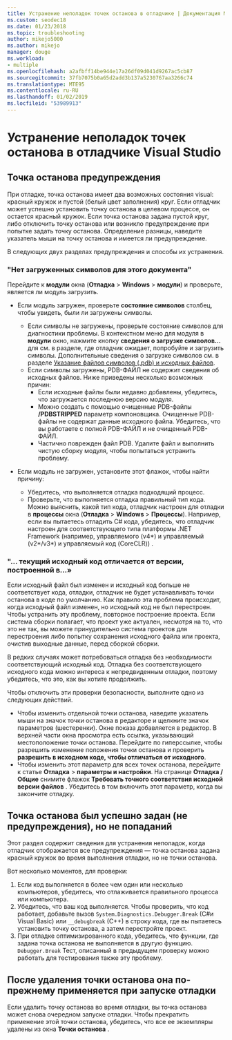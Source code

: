 ```yaml
---
title: Устранение неполадок точек останова в отладчике | Документация Майкрософт
ms.custom: seodec18
ms.date: 01/23/2018
ms.topic: troubleshooting
author: mikejo5000
ms.author: mikejo
manager: douge
ms.workload:
- multiple
ms.openlocfilehash: a2afbff14be944e17a26df09d041d9267ac5cb87
ms.sourcegitcommit: 37fb7075b0a65d2add3b137a5230767aa3266c74
ms.translationtype: MTE95
ms.contentlocale: ru-RU
ms.lasthandoff: 01/02/2019
ms.locfileid: "53989913"
---
```

# <a name="troubleshoot-breakpoints-in-the-visual-studio-debugger"></a>Устранение неполадок точек останова в отладчике Visual Studio

## <a name="breakpoint-warnings"></a>Точка останова предупреждения

При отладке, точка останова имеет два возможных состояния visual: красный кружок и пустой (белый цвет заполнения) круг. Если отладчик может успешно установить точку останова в целевом процессе, он остается красный кружок. Если точка останова задана пустой круг, либо отключить точку останова или возникло предупреждение при попытке задать точку останова. Определение разницы, наведите указатель мыши на точку останова и имеется ли предупреждение.

В следующих двух разделах предупреждения и способы их устранения. 

### <a name="no-symbols-have-been-loaded-for-this-document"></a>"Нет загруженных символов для этого документа" 

Перейдите к **модули** окна (**Отладка** > **Windows** > **модули**) и проверьте, является ли модуль загрузить.  
* Если модуль загружен, проверьте **состояние символов** столбец, чтобы увидеть, были ли загружены символы. 
  * Если символы не загружены, проверьте состояние символов для диагностики проблемы. В контекстном меню для модуля в **модули** окно, нажмите кнопку **сведения о загрузке символов...**  для см. в разделе, где отладчик ожидает, попробуйте и загрузить символы. Дополнительные сведения о загрузке символов см. в разделе [Указание файлов символов (.pdb) и исходных файлов](../debugger/specify-symbol-dot-pdb-and-source-files-in-the-visual-studio-debugger.md).  
  * Если символы загружены, PDB-ФАЙЛ не содержит сведения об исходных файлов. Ниже приведены несколько возможных причин: 
    * Если исходные файлы были недавно добавлены, убедитесь, что загружается последнюю версию модуля.  
    * Можно создать с помощью очищенные PDB-файлы **/PDBSTRIPPED** параметр компоновщика. Очищенные PDB-файлы не содержат данные исходного файла. Убедитесь, что вы работаете с полной PDB-ФАЙЛ и не очищенный PDB-ФАЙЛ.  
    * Частично поврежден файл PDB. Удалите файл и выполнить чистую сборку модуля, чтобы попытаться устранить проблему. 

* Если модуль не загружен, установите этот флажок, чтобы найти причину: 
  * Убедитесь, что выполняется отладка подходящий процесс. 
  * Проверьте, что выполняется отладка правильный тип кода. Можно выяснить, какой тип кода, отладчик настроен для отладки в **процессы** окна (**Отладка** > **Windows**  >  **Процессы**). Например, если вы пытаетесь отладить C# кода, убедитесь, что отладчик настроен для соответствующего типа платформы .NET Framework (например, управляемого (v4\*) и управляемый (v2\*/v3\*) и управляемый код (CoreCLR)) . 

### <a name="-the-current-source-code-is-different-from-the-version-built-into"></a>"… текущий исходный код отличается от версии, построенной в...» 

Если исходный файл был изменен и исходный код больше не соответствует кода, отладки, отладчик не будет устанавливать точки останова в коде по умолчанию. Как правило эта проблема происходит, когда исходный файл изменен, но исходный код не был перестроен. Чтобы устранить эту проблему, повторное построение проекта. Если система сборки полагает, что проект уже актуален, несмотря на то, что это не так, вы можете принудительно система проектов для перестроения либо попытку сохранения исходного файла или проекта, очистив выходные данные, перед сборкой сборки. 

В редких случаях может потребоваться отладка без необходимости соответствующий исходный код. Отладка без соответствующего исходного кода можно интереса к непредвиденным отладки, поэтому убедитесь, что это, как вы хотите продолжить.  

Чтобы отключить эти проверки безопасности, выполните одно из следующих действий. 
* Чтобы изменить отдельной точки останова, наведите указатель мыши на значок точки останова в редакторе и щелкните значок параметров (шестеренки). Окне показа добавляется в редактор. В верхней части окна просмотра есть ссылка, указывающий местоположение точки останова. Перейдите по гиперссылке, чтобы разрешить изменение положения точки останова и проверить **разрешить в исходном коде, чтобы отличаться от исходного**.
* Чтобы изменить этот параметр для всех точек останова, перейдите к статье **Отладка** > **параметры и настройки**. На странице **Отладка / Общие** снимите флажок **Требовать точного соответствия исходной версии файлов** . Убедитесь в том включить этот параметр, когда вы закончите отладку. 

## <a name="the-breakpoint-was-successfully-set-no-warning-but-didnt-hit"></a>Точка останова был успешно задан (не предупреждения), но не попаданий 

Этот раздел содержит сведения для устранения неполадок, когда отладчик отображается все предупреждения — точка останова задана красный кружок во время выполнения отладки, но не точки останова. 

Вот несколько моментов, для проверки: 
1. Если код выполняется в более чем один или несколько компьютеров, убедитесь, что отлаживается правильного процесса или компьютера.  
2. Убедитесь, что ваш код выполняется. Чтобы проверить, что код работает, добавьте вызов `System.Diagnostics.Debugger.Break` (C#и Visual Basic) или `__debugbreak` (C++) в строку кода, где вы пытаетесь установить точку останова, а затем перестройте проект. 
3. При отладке оптимизированного кода, убедитесь, что функции, где задана точка останова не выполняется в другую функцию. `Debugger.Break` Тест, описанный в предыдущем проверку можно работать для тестирования также эту проблему. 

## <a name="i-deleted-a-breakpoint-but-i-continue-to-hit-it-when-i-start-debugging-again"></a>После удаления точки останова она по-прежнему применяется при запуске отладки 

Если удалить точку останова во время отладки, вы точка останова может снова очередном запуске отладки. Чтобы прекратить применение этой точки останова, убедитесь, что все ее экземпляры удалены из окна **Точки останова** .  
